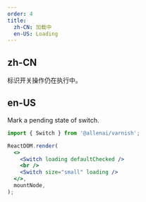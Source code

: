 ```yaml
---
order: 4
title:
  zh-CN: 加载中
  en-US: Loading
---
```


## zh-CN

标识开关操作仍在执行中。

## en-US

Mark a pending state of switch.

```jsx
import { Switch } from '@allenai/varnish';

ReactDOM.render(
  <>
    <Switch loading defaultChecked />
    <br />
    <Switch size="small" loading />
  </>,
  mountNode,
);
```
